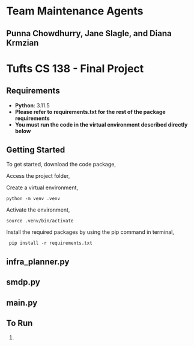 # Team Maintenance Agents
## Punna Chowdhurry, Jane Slagle, and Diana Krmzian
# Tufts CS 138 - Final Project

## Requirements
- **Python**: 3.11.5
- **Please refer to requirements.txt for the rest of the package requirements**
- **You must run the code in the virtual environment described directly below**

## Getting Started

To get started, download the code package,

Access the project folder,

Create a virtual environment,

```{.py}
python -m venv .venv
```

Activate the environment,

```{.py}
source .venv/bin/activate
```

Install the required packages by using the pip command in terminal,

```{.py}
 pip install -r requirements.txt
```

## infra_planner.py

## smdp.py

## main.py

## To Run
1. 
